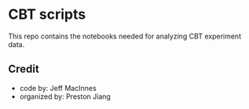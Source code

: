 # CBT scripts

This repo contains the notebooks needed for analyzing CBT experiment data.

## Credit
* code by: Jeff MacInnes
* organized by: Preston Jiang
